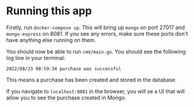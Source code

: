 # Running this app

Firstly, run `docker-compose up`. This will bring up `mongo` on port 27017
and `mongo-express` on 8081. If you see any errors, make sure these ports don't have anything else running on them.

You should now be able to run `cmd/main.go`. 
You should see the following log line in your terminal:
```shell
2022/08/23 00:59:34 purchase was successful
```
This means a purchase has been created and stored in the database.

If you navigate to `localhost:8081` in the browser, you will se a UI that 
will allow you to see the purchase created in Mongo.
